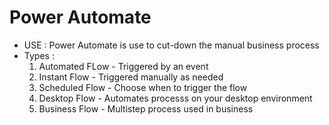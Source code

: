 # Power Automate
- USE : Power Automate is use to cut-down the manual business process
- Types :  
    1. Automated FLow - Triggered by an event
    2. Instant Flow - Triggered manually as needed
    3. Scheduled Flow - Choose when to trigger the flow
    4. Desktop Flow - Automates processs on your desktop environment
    5. Business Flow - Multistep process used in business

